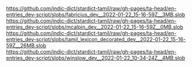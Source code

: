 https://github.com/indic-dict/stardict-tamil/raw/gh-pages/ta-head/en-entries_dev-script/slobs/fabricius_dev__2022-01-22_15-16-59Z__3MB.slob  
https://github.com/indic-dict/stardict-tamil/raw/gh-pages/ta-head/en-entries_dev-script/slobs/mcalpin_dev__2022-01-22_15-16-59Z__0MB.slob  
https://github.com/indic-dict/stardict-tamil/raw/gh-pages/ta-head/en-entries_dev-script/slobs/tamil_lexicon_decorated_dev__2022-01-22_15-16-59Z__26MB.slob  
https://github.com/indic-dict/stardict-tamil/raw/gh-pages/ta-head/en-entries_dev-script/slobs/winslow_dev__2022-01-22_10-34-24Z__4MB.slob  
